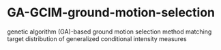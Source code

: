 # GA-GCIM-ground-motion-selection
genetic algorithm (GA)-based ground motion selection method matching target distribution of generalized conditional intensity measures
